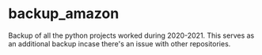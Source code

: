 # backup_amazon

Backup of all the python projects worked during 2020-2021. This serves as an additional backup incase there's an issue with other repositories. 
